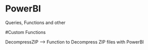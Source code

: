 # PowerBI
Queries, Functions and other

#Custom Functions

DecompressZIP --> Function to Decompress ZIP files with PowerBI
